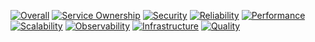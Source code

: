 [![Overall](https://img.shields.io/endpoint?style=flat&url=https%3A%2F%2Fopslevel-jason.ngrok.io%2Fapi%2Fservice_level%2FFDhTMMB_YsMV7iR_y4KUNumKwmiTVff1gSEY8ktFARM)](https://opslevel-jason.ngrok.io/services/turbo-octo-invention/maturity-report)
[![Service Ownership](https://img.shields.io/endpoint?style=flat&url=https%3A%2F%2Fopslevel-jason.ngrok.io%2Fapi%2Fservice_level%2FFDhTMMB_YsMV7iR_y4KUNumKwmiTVff1gSEY8ktFARM%2Fservice_ownership)](https://opslevel-jason.ngrok.io/services/turbo-octo-invention/maturity-report)
[![Security](https://img.shields.io/endpoint?style=flat&url=https%3A%2F%2Fopslevel-jason.ngrok.io%2Fapi%2Fservice_level%2FFDhTMMB_YsMV7iR_y4KUNumKwmiTVff1gSEY8ktFARM%2Fsecurity)](https://opslevel-jason.ngrok.io/services/turbo-octo-invention/maturity-report)
[![Reliability](https://img.shields.io/endpoint?style=flat&url=https%3A%2F%2Fopslevel-jason.ngrok.io%2Fapi%2Fservice_level%2FFDhTMMB_YsMV7iR_y4KUNumKwmiTVff1gSEY8ktFARM%2Freliability)](https://opslevel-jason.ngrok.io/services/turbo-octo-invention/maturity-report)
[![Performance](https://img.shields.io/endpoint?style=flat&url=https%3A%2F%2Fopslevel-jason.ngrok.io%2Fapi%2Fservice_level%2FFDhTMMB_YsMV7iR_y4KUNumKwmiTVff1gSEY8ktFARM%2Fperformance)](https://opslevel-jason.ngrok.io/services/turbo-octo-invention/maturity-report)
[![Scalability](https://img.shields.io/endpoint?style=flat&url=https%3A%2F%2Fopslevel-jason.ngrok.io%2Fapi%2Fservice_level%2FFDhTMMB_YsMV7iR_y4KUNumKwmiTVff1gSEY8ktFARM%2Fscalability)](https://opslevel-jason.ngrok.io/services/turbo-octo-invention/maturity-report)
[![Observability](https://img.shields.io/endpoint?style=flat&url=https%3A%2F%2Fopslevel-jason.ngrok.io%2Fapi%2Fservice_level%2FFDhTMMB_YsMV7iR_y4KUNumKwmiTVff1gSEY8ktFARM%2Fobservability)](https://opslevel-jason.ngrok.io/services/turbo-octo-invention/maturity-report)
[![Infrastructure](https://img.shields.io/endpoint?style=flat&url=https%3A%2F%2Fopslevel-jason.ngrok.io%2Fapi%2Fservice_level%2FFDhTMMB_YsMV7iR_y4KUNumKwmiTVff1gSEY8ktFARM%2Finfrastructure)](https://opslevel-jason.ngrok.io/services/turbo-octo-invention/maturity-report)
[![Quality](https://img.shields.io/endpoint?style=flat&url=https%3A%2F%2Fopslevel-jason.ngrok.io%2Fapi%2Fservice_level%2FFDhTMMB_YsMV7iR_y4KUNumKwmiTVff1gSEY8ktFARM%2Fquality)](https://opslevel-jason.ngrok.io/services/turbo-octo-invention/maturity-report)
